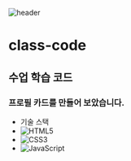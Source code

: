 ![header](https://capsule-render.vercel.app/api?type=venom&text=Yerim's%20class%20code!&fontColor=ffffff&animation=twinkling)


# class-code
## 수업 학습 코드
### 프로필 카드를 만들어 보았습니다.

* 기술 스택
* ![HTML5](https://img.shields.io/badge/html5-%23E34F26.svg?style=for-the-badge&logo=html5&logoColor=white)
* ![CSS3](https://img.shields.io/badge/css3-%231572B6.svg?style=for-the-badge&logo=css3&logoColor=white)
* ![JavaScript](https://img.shields.io/badge/javascript-%23323330.svg?style=for-the-badge&logo=javascript&logoColor=%23F7DF1E)
